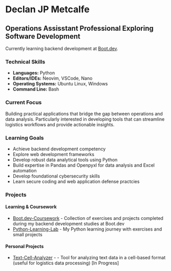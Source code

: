# Declan JP Metcalfe

## Operations Assisstant Professional Exploring Software Development

Currently learning backend development at [Boot.dev](https://boot.dev). 

### Technical Skills
- **Languages:** Python
- **Editors/IDEs:** Neovim, VSCode, Nano
- **Operating Systems:** Ubuntu Linux, Windows
- **Command Line:** Bash

### Current Focus
Building practical applications that bridge the gap between operations and data analysis. Particularly interested in developing tools that can streamline logistics workflows and provide actionable insights.

### Learning Goals
- Achieve backend development competency
- Explore web development frameworks
- Develop robust data analytical tools using Python
- Build expertise in Pandas and Openpyxl for data analysis and Excel automation
- Develop foundational cybersecurity skills
- Learn secure coding and web application defense practcies

### Projects

#### Learning & Coursework
- [Boot.dev-Coursework](https://github.com/D-JPM/Boot.dev-Coursework) - Collection of exercises and projects completed during my backend development studies at Boot.dev
- [Python-Learning-Lab](https://github.com/D-JPM/Python-Learning-Lab) - My Python learning journey with exercises and small projects

#### Personal Projects
- [Text-Cell-Analyzer](https://github.com/D-JPM/Text-Cell-Analyzer) -  - Tool for analyzing text data in a cell-based format (useful for logistics data processing) [In Progress]

